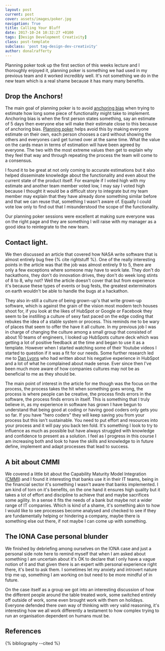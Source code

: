 ```yaml
---
layout: post
current: post
cover: assets/images/poker.jpg
navigation: True
title: Calling Your Bluff
date: 2017-10-24 10:32:27 +0100
tags: [Design Development Creativity]
class: post-template
subclass: 'post tag-design-dev-creativity'
author: donalrafferty
---
```


Planning poker took up the first section of this weeks lecture and I thoroughly enjoyed it, planning poker is something we had used in my previous team and it worked incredibly well. It's not something we do in the new team which is a real shame because it has many many benefits.

## Drop the Anchors!

The main goal of planning poker is to avoid [anchoring bias][anchors] when trying to estimate how long some piece of functionality might take to implement. Anchoring bias is when the first person states something, say an estimate of 5 days then everyone else will make their estimate close to this because of anchoring bias. [Planning poker][poker] helps avoid this by making everyone estimate on their own, each person chooses a card without showing the others and everyones card get turned over at the same time. What the value on the cards mean in terms of estimation will have been agreed by everyone. The two with the most extreme values then get to explain why they feel that way and through repeating the process the team will come to a consensus.

I found it to be great at not only coming to accurate estimations but it also helped disseminate knowledge about the functionality and even about the current state of the product itself. For example if I voted high with my estimate and another team member voted low, I may say I voted high because I thought it would be a difficult story to integrate but my team member may explain that they have already done something similar before and that we can reuse that, something I wasn't aware of. Equally I could vote low only to find out that I misunderstood the scope of the functionality.

Our planning poker sessions were excellent at making sure everyone was on the right page and they are something I will raise with my manager as a good idea to reintegrate to the new team.

## Contact light.

We then discussed an article that covered how NASA write software that is almost entirely bug free {% cite rightstuff %}. One of the really interesting points in the article was that the job was almost entirely 9 to 5, there are only a few exceptions where someone may have to work late. They don't do hackathons, they don't do innovation drives, they don't do week long stints of 8 to 8, why not? Well the article doesn't cover that but from experience it's because these types of events or bug fests, the greatest exterminators on earth wouldn't be able to handle the bugs at a hackathon.

They also in-still a culture of being grown-up's that write grown-up software, which is against the grain of the vision most modern tech houses shoot for, if you look at the likes of HubSpot or Google or Facebook they seem to be instilling a culture of sexy fast paced on the edge coding that rebukes the idea of a stable system or process. This reminds me to be wary of places that seem to offer the have it all culture. In my previous job I was in charge of changing the culture among a small group that consisted of about 10 teams of engineers, I looked up HubSpots culture deck which was getting a lot of positive feedback at the time and began to use it as a template. However when I started watching some of their Youtube videos I started to question if it was a fit for our needs. Some further research led me to [Dan Lyons][lyons] who had written about his negative experience in HubSpot and a lot of what he complained about made sense. Ever since then I've been much more aware of how companies cultures may not be as beneficial to me as they should be.

The main point of interest in the article for me though was the focus on the process, the process takes the hit when something goes wrong, the process is where people can be creative, the process finds errors in the software, the process finds errors in itself. This is something that I truly believe in, as my experience in software has grown I have begun to understand that being good at coding or having good coders only gets you so far. If you have "hero coders" they will keep saving you from your process but this isn't sustainable. You need to put effort and resources into your process and it will pay you back ten fold. It's something I look to try to influence as much as possible but have always struggled with knowledge and confidence to present as a solution. I feel as I progress in this course I am increasing both and look to have the skills and knowledge to in future define, implement and adapt processes that lead to success.

## A bit about CMMI

We covered a little bit about the Capability Maturity Model Integration ([CMMI][cmmi]) and I found it interesting that banks use it in their IT teams, being in the financial sector it's something I wasn't aware that banks implemented. I am kind of torn on it's benefits, on the one hand it ensures high quality but it takes a lot of effort and discipline to achieve that and maybe sacrifices some agility. In a sense it fits the needs of a bank but maybe not a wider range of IT companies. Which is kind of a shame, it's something akin to how I would like to see processes become analysed and checked to see if they are fundamentally helping or hindering a company, maybe there is something else out there, if not maybe I can come up with something.

## The IONA Case personal blunder

We finished by debriefing among ourselves on the IONA case and just a personal side note here to remind myself that when I am asked about something I am uncertain about it's OK to declare that I only have a vague notion of it and that given there is an expert with personal experience right there, it's best to ask them. I sometimes let my anxiety and introvert nature trip me up, something I am working on but need to be more mindful of in future.

On the case itself as a group we got into an interesting discussion of how the different people around the table treated work, some switched entirely off outside of work, some even brought work with them on holidays. Everyone defended there own way of thinking with very valid reasoning, it's interesting how we all work differently a testament to how complex trying to run an organisation dependent on humans must be.


References
----------

{% bibliography --cited %}

[anchors]: https://en.wikipedia.org/wiki/Anchoring
[poker]: https://en.wikipedia.org/wiki/Planning_poker
[lyons]: https://venturebeat.com/2016/03/27/the-book-hubspot-never-wanted-you-to-read
[cmmi]: https://en.wikipedia.org/wiki/Capability_Maturity_Model_Integration
